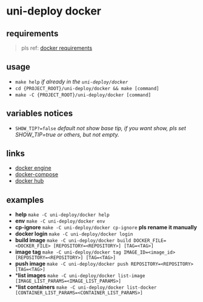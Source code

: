 # uni-deploy docker

## requirements

>pls ref: [docker requirements](../README.md)

## usage

- `make help` _if already in the `uni-deploy/docker`_
- `cd {PROJECT_ROOT}/uni-deploy/docker && make [command]`
- `make -C {PROJECT_ROOT}/uni-deploy/docker [command]`

## variables notices

- `SHOW_TIP?=false` _default not show base tip, if you want show, pls set SHOW_TIP=true or others, but not empty._

## links

- [docker engine](https://docs.docker.com/engine/)
- [docker-compose](https://docs.docker.com/compose/)
- [docker hub](https://hub.docker.com/)

## examples

- **help**  `make -C uni-deploy/docker help`
- **env** `make -C uni-deploy/docker env`
- **cp-ignore** `make -C uni-deploy/docker cp-ignore` **pls rename it manually**
- **docker login** `make -C uni-deploy/docker login`
- **build image** `make -C uni-deploy/docker build DOCKER_FILE=<DOCKER_FILE> [REPOSITORY=<REPOSITORY>] [TAG=<TAG>]`
- **image tag** `make -C uni-deploy/docker tag IMAGE_ID=<image_id> [REPOSITORY=<REPOSITORY>] [TAG=<TAG>]`
- **push image** `make -C uni-deploy/docker push REPOSITORY=<REPOSITORY> [TAG=<TAG>]`
- ***list images** `make -C uni-deploy/docker list-image [IMAGE_LIST_PARAMS=<IMAGE_LIST_PARAMS>]`
- ***list containers** `make -C uni-deploy/docker list-docker [CONTAINER_LIST_PARAMS=<CONTAINER_LIST_PARAMS>]`
